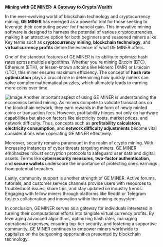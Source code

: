 **Mining with GE MINER: A Gateway to Crypto Wealth**

In the ever-evolving world of blockchain technology and cryptocurrency mining, **GE MINER** has emerged as a powerful tool for those seeking to leverage their computing power for financial gain. This innovative mining software is designed to harness the potential of various cryptocurrencies, making it an attractive option for both beginners and seasoned miners alike. Key terms such as **cryptocurrency mining**, **blockchain technology**, and **virtual currency profits** define the essence of what GE MINER offers.

One of the standout features of GE MINER is its ability to optimize hash rates across multiple algorithms. Whether you're mining Bitcoin (BTC), Ethereum (ETH), or lesser-known altcoins like Monero (XMR) or Litecoin (LTC), this miner ensures maximum efficiency. The concept of **hash rate optimization** plays a crucial role in determining how quickly miners can solve complex mathematical puzzles, which ultimately leads to earning more coins over time.


![Image](https://github.com/user-attachments/assets/31692037-0104-4703-abd1-696b6a7dd41b)
Another important aspect of using GE MINER is understanding the economics behind mining. As miners compete to validate transactions on the blockchain network, they earn rewards in the form of newly minted coins or transaction fees. However, profitability hinges not only on hardware capabilities but also on factors like electricity costs, market prices, and network difficulty. Thus, concepts such as **profitability calculators**, **electricity consumption**, and **network difficulty adjustments** become vital considerations when operating GE MINER effectively.

Moreover, security remains paramount in the realm of crypto mining. With increasing instances of cyber threats targeting miners, GE MINER emphasizes robust encryption protocols to safeguard user data and digital assets. Terms like **cybersecurity measures**, **two-factor authentication**, and **secure wallets** underscore the importance of protecting one’s earnings from potential breaches.

Lastly, community support is another strength of GE MINER. Active forums, tutorials, and customer service channels provide users with resources to troubleshoot issues, share tips, and stay updated on industry trends. Engaging with fellow miners through platforms like Reddit or Telegram fosters collaboration and innovation within the mining ecosystem.

In conclusion, GE MINER serves as a gateway for individuals interested in turning their computational efforts into tangible virtual currency profits. By leveraging advanced algorithms, optimizing hash rates, managing operational expenses, ensuring top-tier security, and fostering a supportive community, GE MINER continues to empower miners worldwide to capitalize on the burgeoning opportunities presented by blockchain technology.
